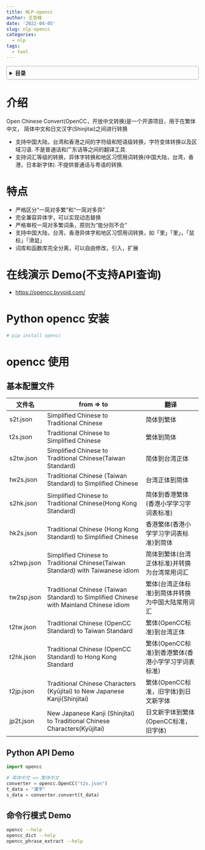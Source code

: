 ```yaml
---
title: NLP-opencc
author: 王哲峰
date: '2022-04-05'
slug: nlp-opencc
categories:
  - nlp
tags:
  - tool
---
```


<style>
details {
    border: 1px solid #aaa;
    border-radius: 4px;
    padding: .5em .5em 0;
}
summary {
    font-weight: bold;
    margin: -.5em -.5em 0;
    padding: .5em;
}
details[open] {
    padding: .5em;
}
details[open] summary {
    border-bottom: 1px solid #aaa;
    margin-bottom: .5em;
}
img {
    pointer-events: none;
}
</style>

<details><summary>目录</summary><p>

- [介绍](#介绍)
- [特点](#特点)
- [在线演示 Demo(不支持API查询)](#在线演示-demo不支持api查询)
- [Python opencc 安装](#python-opencc-安装)
- [opencc 使用](#opencc-使用)
  - [基本配置文件](#基本配置文件)
  - [Python API Demo](#python-api-demo)
  - [命令行模式 Demo](#命令行模式-demo)
</p></details><p></p>


# 介绍

Open Chinese Convert(OpenCC，开放中文转换)是一个开源项目，用于在繁体中文，
简体中文和日文汉字(Shinjitai)之间进行转换       

- 支持中国大陆，台湾和香港之间的字符级和短语级转换，字符变体转换以及区域习语. 不是普通话和广东话等之间的翻译工具. 
- 支持词汇等级的转换，异体字转换和地区习惯用词转换(中国大陆，台湾，香港，日本新字体). 不提供普通话与粤语的转换. 

# 特点

- 严格区分“一简对多繁”和“一简对多异”
- 完全兼容异体字，可以实现动态替换  
- 严格审校一简对多繁词条，原则为“能分则不合”
- 支持中国大陆，台湾，香港异体字和地区习惯用词转换，如「里」「里」，「鼠标」「滑鼠」
- 词库和函数库完全分离，可以自由修改，引入，扩展

# 在线演示 Demo(不支持API查询)

* https://opencc.byvoid.com/

# Python opencc 安装

```bash
# pip install opencc
```

# opencc 使用

## 基本配置文件

| 文件名     |  from => to                                                                                                     |    翻译                                        |
|-----------|----------------------------------------------------------------------------------------------------------------|------------------------------------------------|
| s2t.json   | Simplified Chinese                           to     Traditional Chinese                                        |    简体到繁体 |
| t2s.json   | Traditional Chinese                          to     Simplified Chinese                                         |    繁体到简体 |
| s2tw.json  | Simplified Chinese                           to     Traditional Chinese(Taiwan Standard)                       |    简体到台湾正体 |
| tw2s.json  | Traditional Chinese (Taiwan Standard)        to     Simplified Chinese                                         |    台湾正体到简体 |
| s2hk.json  | Simplified Chinese                           to     Traditional Chinese(Hong Kong Standard)                    |    简体到香港繁体(香港小学学习字词表标准) |
| hk2s.json  | Traditional Chinese (Hong Kong Standard)     to     Simplified Chinese                                         |    香港繁体(香港小学学习字词表标准)到简体 |
| s2twp.json | Simplified Chinese                           to     Traditional Chinese(Taiwan Standard) with Taiwanese idiom  |    简体到繁体(台湾正体标准)并转换为台湾常用词汇 |
| tw2sp.json | Traditional Chinese (Taiwan Standard)        to     Simplified Chinese with Mainland Chinese idiom             |    繁体(台湾正体标准)到简体并转换为中国大陆常用词汇 |
| t2tw.json  | Traditional Chinese (OpenCC Standard)        to     Taiwan Standard                                            |    繁体(OpenCC标准)到台湾正体 |
| t2hk.json  | Traditional Chinese (OpenCC Standard)        to     Hong Kong Standard                                         |    繁体(OpenCC标准)到香港繁体(香港小学学习字词表标准) |
| t2jp.json  | Traditional Chinese Characters (Kyūjitai)    to     New Japanese Kanji(Shinjitai)                              |    繁体(OpenCC标准，旧字体)到日文新字体 |
| jp2t.json  | New Japanese Kanji (Shinjitai)               to     Traditional Chinese Characters(Kyūjitai)                   |    日文新字体到繁体(OpenCC标准，旧字体) |

## Python API Demo

```python
import opencc

# 简体中文 => 繁体中文
converter = opencc.OpenCC("t2s.json")
t_data = "漢字"
s_data = converter.convert(t_data)
```

## 命令行模式 Demo

```bash
opencc --help
opencc_dict --help
opencc_phrase_extract --help
```
